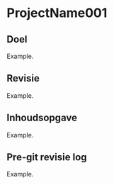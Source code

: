 # ProjectName001
## Doel
Example.

## Revisie
Example.

## Inhoudsopgave
Example.

## Pre-git revisie log
Example.
